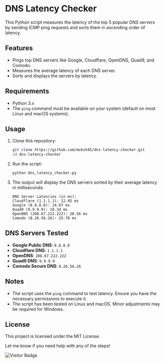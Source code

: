 # DNS Latency Checker

This Python script measures the latency of the top 5 popular DNS servers by sending ICMP ping requests and sorts them in ascending order of latency.

## Features
- Pings top DNS servers like Google, Cloudflare, OpenDNS, Quad9, and Comodo.
- Measures the average latency of each DNS server.
- Sorts and displays the servers by latency.

## Requirements
- Python 3.x
- The `ping` command must be available on your system (default on most Linux and macOS systems).

## Usage
1. Clone this repository:
   ```bash
   git clone https://github.com/moksh45/dns-latency-checker.git
   cd dns-latency-checker
   ```

2. Run the script:
   ```bash
   python dns_latency_checker.py
   ```

3. The output will display the DNS servers sorted by their average latency in milliseconds:
   ```
   DNS Server Latencies (in ms):
   Cloudflare (1.1.1.1): 12.45 ms
   Google (8.8.8.8): 14.67 ms
   Quad9 (9.9.9.9): 18.34 ms
   OpenDNS (208.67.222.222): 20.56 ms
   Comodo (8.26.56.26): 25.78 ms
   ```

## DNS Servers Tested
- **Google Public DNS**: `8.8.8.8`
- **Cloudflare DNS**: `1.1.1.1`
- **OpenDNS**: `208.67.222.222`
- **Quad9 DNS**: `9.9.9.9`
- **Comodo Secure DNS**: `8.26.56.26`

## Notes
- The script uses the `ping` command to test latency. Ensure you have the necessary permissions to execute it.
- The script has been tested on Linux and macOS. Minor adjustments may be required for Windows.

## License
This project is licensed under the MIT License.

Let me know if you need help with any of the steps!

![Visitor Badge](https://hits.seeyoufarm.com/api/count/incr/badge.svg?url=https://github.com/moksh45/dns-latency-checker&title=Visitors)
